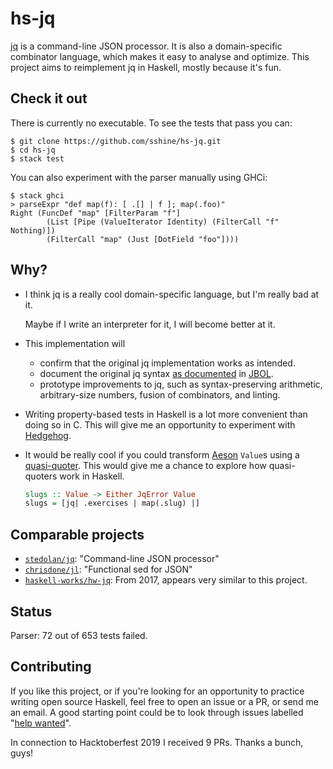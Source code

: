 # hs-jq

[jq][1] is a command-line JSON processor. It is also a domain-specific
combinator language, which makes it easy to analyse and optimize. This
project aims to reimplement jq in Haskell, mostly because it's fun.

## Check it out

There is currently no executable. To see the tests that pass you can:

```
$ git clone https://github.com/sshine/hs-jq.git
$ cd hs-jq
$ stack test
```

You can also experiment with the parser manually using GHCi:

```
$ stack ghci
> parseExpr "def map(f): [ .[] | f ]; map(.foo)"
Right (FuncDef "map" [FilterParam "f"]
        (List [Pipe (ValueIterator Identity) (FilterCall "f" Nothing)])
        (FilterCall "map" (Just [DotField "foo"])))
```

## Why?

 - I think jq is a really cool domain-specific language, but I'm really bad
   at it.

   Maybe if I write an interpreter for it, I will become better at it.
 - This implementation will
    - confirm that the original jq implementation works as intended.
    - document the original jq syntax [as documented][8] in [JBOL][7].
    - prototype improvements to jq, such as syntax-preserving arithmetic,
      arbitrary-size numbers, fusion of combinators, and linting.
 - Writing property-based tests in Haskell is a lot more convenient than
   doing so in C. This will give me an opportunity to experiment with
   [Hedgehog][2].
 - It would be really cool if you could transform [Aeson][3] `Value`s using a
   [quasi-quoter][4]. This would give me a chance to explore how quasi-quoters
   work in Haskell.

   ```haskell
   slugs :: Value -> Either JqError Value
   slugs = [jq| .exercises | map(.slug) |]
   ```

## Comparable projects

 - [`stedolan/jq`][1]: "Command-line JSON processor"
 - [`chrisdone/jl`][5]: "Functional sed for JSON"
 - [`haskell-works/hw-jq`][6]: From 2017, appears very similar to this project.

## Status

Parser: 72 out of 653 tests failed.

## Contributing

If you like this project, or if you're looking for an opportunity to practice
writing open source Haskell, feel free to open an issue or a PR, or send me an
email. A good starting point could be to look through issues labelled "[help
wanted][9]".

In connection to Hacktoberfest 2019 I received 9 PRs. Thanks a bunch, guys!

[1]: https://github.com/stedolan/jq
[2]: http://hackage.haskell.org/package/hedgehog
[3]: http://hackage.haskell.org/package/aeson
[4]: https://wiki.haskell.org/Quasiquotation
[5]: https://github.com/chrisdone/jl
[6]: https://github.com/haskell-works/hw-jq
[7]: https://github.com/fadado/JBOL
[8]: https://github.com/fadado/JBOL/blob/master/doc/JQ-language-grammar.md
[9]: https://github.com/sshine/hs-jq/issues?q=is%3Aopen+is%3Aissue+label%3A%22help+wanted%22
